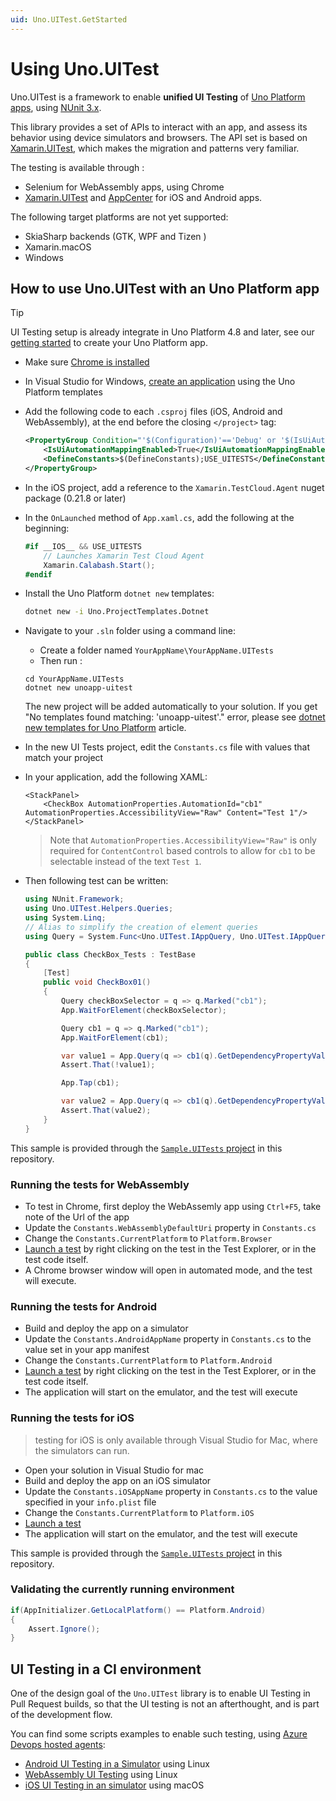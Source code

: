 ```yaml
---
uid: Uno.UITest.GetStarted
---
```


# Using Uno.UITest

Uno.UITest is a framework to enable **unified UI Testing** of [Uno Platform apps](https://github.com/unoplatform/uno), using [NUnit 3.x](https://github.com/nunit/nunit).

This library provides a set of APIs to interact with an app, and assess its behavior using device simulators and browsers. The API set is based on [Xamarin.UITest](https://docs.microsoft.com/en-us/appcenter/test-cloud/uitest/), which makes the migration and patterns very familiar.

The testing is available through :
- Selenium for WebAssembly apps, using Chrome
- [Xamarin.UITest](https://docs.microsoft.com/en-us/appcenter/test-cloud/uitest/) and [AppCenter](https://appcenter.ms/apps) for iOS and Android apps.

The following target platforms are not yet supported:
- SkiaSharp backends (GTK, WPF and Tizen )
- Xamarin.macOS
- Windows

## How to use Uno.UITest with an Uno Platform app

> [!TIP]
> UI Testing setup is already integrate in Uno Platform 4.8 and later, see our [getting started](xref:Uno.GetStarted) to create your Uno Platform app.

- Make sure [Chrome is installed](https://www.google.com/chrome)
- In Visual Studio for Windows, [create an application](https://platform.uno/docs/articles/getting-started-tutorial-1.html) using the Uno Platform templates
- Add the following code to each `.csproj` files (iOS, Android and WebAssembly), at the end before the closing `</project>` tag:
	```xml
	<PropertyGroup Condition="'$(Configuration)'=='Debug' or '$(IsUiAutomationMappingEnabled)'=='True'">
		<IsUiAutomationMappingEnabled>True</IsUiAutomationMappingEnabled>
		<DefineConstants>$(DefineConstants);USE_UITESTS</DefineConstants>
	</PropertyGroup>
	```
- In the iOS project, add a reference to the `Xamarin.TestCloud.Agent` nuget package (0.21.8 or later)
- In the `OnLaunched` method of `App.xaml.cs`, add the following at the beginning:
	```csharp
	#if __IOS__ && USE_UITESTS
		// Launches Xamarin Test Cloud Agent
		Xamarin.Calabash.Start();
	#endif
	```
- Install the Uno Platform `dotnet new` templates:

	```sh
	dotnet new -i Uno.ProjectTemplates.Dotnet
	```
- Navigate to your `.sln` folder using a command line:
    - Create a folder named `YourAppName\YourAppName.UITests`
    - Then run :
	```
    cd YourAppName.UITests
	dotnet new unoapp-uitest
	```
    The new project will be added automatically to your solution. If you get "No templates found matching: 'unoapp-uitest'." error, please see [dotnet new templates for Uno Platform](https://platform.uno/docs/articles/get-started-dotnet-new.html) article.
- In the new UI Tests project, edit the `Constants.cs` file with values that match your project 
- In your application, add the following XAML:

	```XAML
	<StackPanel>
		<CheckBox AutomationProperties.AutomationId="cb1" AutomationProperties.AccessibilityView="Raw" Content="Test 1"/>
	</StackPanel>
	```
   > Note that `AutomationProperties.AccessibilityView="Raw"` is only required for `ContentControl` based controls to allow for `cb1` to be selectable instead of the text `Test 1`. 

- Then following test can be written:

	```csharp
	using NUnit.Framework;
	using Uno.UITest.Helpers.Queries;
	using System.Linq;
	// Alias to simplify the creation of element queries
	using Query = System.Func<Uno.UITest.IAppQuery, Uno.UITest.IAppQuery>;

	public class CheckBox_Tests : TestBase
	{
		[Test]
		public void CheckBox01()
		{
			Query checkBoxSelector = q => q.Marked("cb1");
			App.WaitForElement(checkBoxSelector);

			Query cb1 = q => q.Marked("cb1");
			App.WaitForElement(cb1);

			var value1 = App.Query(q => cb1(q).GetDependencyPropertyValue("IsChecked").Value<bool>()).First();
			Assert.That(!value1);

			App.Tap(cb1);

			var value2 = App.Query(q => cb1(q).GetDependencyPropertyValue("IsChecked").Value<bool>()).First();
			Assert.That(value2);
		}
	}
	```

This sample is provided through the [`Sample.UITests` project](https://github.com/unoplatform/Uno.UITest/tree/master/src/Sample/Sample.UITests) in this repository.

### Running the tests for WebAssembly
- To test in Chrome, first deploy the WebAssemly app using `Ctrl+F5`, take note of the Url of the app
- Update the `Constants.WebAssemblyDefaultUri` property in `Constants.cs`
- Change the `Constants.CurrentPlatform` to `Platform.Browser`
- [Launch a test](https://docs.microsoft.com/en-us/visualstudio/test/getting-started-with-unit-testing?view=vs-2019) by right clicking on the test in the Test Explorer, or in the test code itself.
- A Chrome browser window will open in automated mode, and the test will execute.


### Running the tests for Android
- Build and deploy the app on a simulator
- Update the `Constants.AndroidAppName` property in `Constants.cs` to the value set in your app manifest
- Change the `Constants.CurrentPlatform` to `Platform.Android`
- [Launch a test](https://docs.microsoft.com/en-us/visualstudio/test/getting-started-with-unit-testing?view=vs-2019) by right clicking on the test in the Test Explorer, or in the test code itself.
- The application will start on the emulator, and the test will execute

### Running the tests for iOS
> testing for iOS is only available through Visual Studio for Mac, where the simulators can run.

- Open your solution in Visual Studio for mac
- Build and deploy the app on an iOS simulator
- Update the `Constants.iOSAppName` property in `Constants.cs` to the value specified in your `info.plist` file
- Change the `Constants.CurrentPlatform` to `Platform.iOS`
- [Launch a test](https://docs.microsoft.com/en-us/visualstudio/mac/testing?view=vsmac-2019)
- The application will start on the emulator, and the test will execute

This sample is provided through the [`Sample.UITests` project](https://github.com/unoplatform/Uno.UITest/tree/master/src/Sample/Sample.UITests) in this repository.

### Validating the currently running environment

```csharp
if(AppInitializer.GetLocalPlatform() == Platform.Android)
{
    Assert.Ignore();
}
```

## UI Testing in a CI environment

One of the design goal of the `Uno.UITest` library is to enable UI Testing in Pull Request builds, so that the UI testing is not an afterthought, and is part of the development flow.

You can find some scripts examples to enable such testing, using [Azure Devops hosted agents](https://docs.microsoft.com/en-us/azure/devops/pipelines/agents/hosted?view=azure-devops):
- [Android UI Testing in a Simulator](https://github.com/unoplatform/Uno.UITest/blob/master/build/android-uitest-run.sh) using Linux
- [WebAssembly UI Testing](https://github.com/unoplatform/Uno.UITest/blob/master/build/wasm-uitest-run.sh) using Linux
- [iOS UI Testing in an simulator](https://github.com/unoplatform/Uno.UITest/blob/master/build/ios-uitest-run.sh) using macOS
